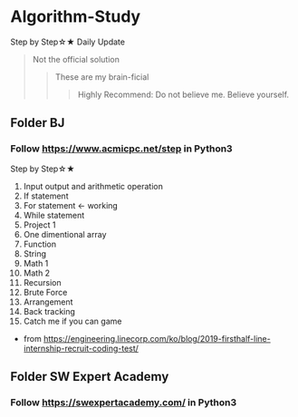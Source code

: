 # Algorithm-Study
Step by Step☆★
Daily Update
> Not the official solution
>> These are my brain-ficial
>>> Highly Recommend: Do not believe me. Believe yourself.

## Folder BJ
### Follow https://www.acmicpc.net/step in Python3

Step by Step☆★
1. Input output and arithmetic operation
2. If statement
3. For statement <- working
4. While statement
5. Project 1
6. One dimentional array
7. Function
8. String
9. Math 1
10. Math 2
11. Recursion
12. Brute Force
13. Arrangement
14. Back tracking
15. Catch me if you can game
* from https://engineering.linecorp.com/ko/blog/2019-firsthalf-line-internship-recruit-coding-test/

## Folder SW Expert Academy
### Follow https://swexpertacademy.com/ in Python3
